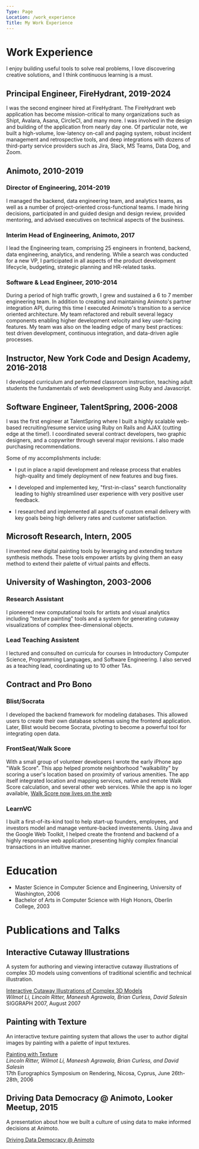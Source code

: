 ```yaml
---
Type: Page
Location: /work_experience
Title: My Work Experience
---
```


# Work Experience

I enjoy building useful tools to solve real problems, I love discovering
creative solutions, and I think continuous learning is a must.

## Principal Engineer, FireHydrant, 2019-2024

I was the second engineer hired at FireHydrant. The FireHydrant web application
has become mission-critical to many organizations such as Shipt, Avalara, Asana,
CircleCI, and many more. I was involved in the design and building of the
application from nearly day one. Of particular note, we built a high-volume,
low-latency on-call and paging system, robust incident management and
retrospective tools, and deep integrations with dozens of third-party service
providers such as Jira, Slack, MS Teams, Data Dog, and Zoom.

## Animoto, 2010-2019

### Director of Engineering, 2014-2019

I managed the backend, data engineering team, and analytics teams, as well as a
number of project-oriented cross-functional teams. I made hiring decisions,
participated in and guided design and design review, provided mentoring, and
advised executives on technical aspects of the business.

### Interim Head of Engineering, Animoto, 2017

I lead the Engineering team, comprising 25 engineers in frontend, backend, data
engineering, analytics, and rendering. While a search was conducted for a new
VP, I participated in all aspects of the product development lifecycle,
budgeting, strategic planning and HR-related tasks.

### Software & Lead Engineer, 2010-2014

During a period of high traffic growth, I grew and sustained a 6 to 7 member
engineering team. In addition to creating and maintaining Animoto's partner
integration API, during this time I executed Animoto's transition to a service
oriented architecture. My team refactored and rebuilt several legacy components
enabling higher development velocity and key user-facing features. My team was
also on the leading edge of many best practices: test driven development,
continuous integration, and data-driven agile processes.

## Instructor, New York Code and Design Academy, 2016-2018

I developed curriculum and performed classroom instruction, teaching adult
students the fundamentals of web development using Ruby and Javascript. 

## Software Engineer, TalentSpring, 2006-2008

I was the first engineer at TalentSpring where I built a highly scalable
web-based recruiting/resume service using Ruby on Rails and AJAX (cutting edge
at the time!). I coordinated several contract developers, two graphic designers,
and a copywriter through several major revisions. I also made purchasing
recommendations.

Some of my accomplishments include:

- I put in place a rapid development and release process that enables
  high-quality and timely deployment of new features and bug fixes.

- I developed and implemented key, "first-in-class" search functionality leading
  to highly streamlined user experience with very positive user feedback.

- I researched and implemented all aspects of custom email delivery with key
  goals being high delivery rates and customer satisfaction.

## Microsoft Research, Intern, 2005

I invented new digital painting tools by leveraging and extending texture
synthesis methods. These tools empower artists by giving them an easy method to
extend their palette of virtual paints and effects.

## University of Washington, 2003-2006

### Research Assistant

I pioneered new computational tools for artists and visual analytics including
"texture painting" tools and a system for generating cutaway visualizations of
complex thee-dimensional objects.

### Lead Teaching Assistent

I lectured and consulted on curricula for courses in Introductory Computer
Science, Programming Languages, and Software Engineering. I also served as a
teaching lead, coordinating up to 10 other TAs.


## Contract and Pro Bono

### Blist/Socrata

I developed the backend framework for modeling databases. This allowed users to
create their own database schemas using the frontend application. Later, Blist
would become Socrata, pivoting to become a powerful tool for integrating open
data.

### FrontSeat/Walk Score

With a small group of volunteer developers I wrote the early iPhone app "Walk
Score". This app helped promote neighborhood "walkability" by scoring a user's
location based on proximity of various amenities. The app itself integrated
location and mapping services, native and remote Walk Score calculation, and
several other web services. While the app is no loger available, [Walk Score now
lives on the web](walkscore.com)

### LearnVC

I built a first-of-its-kind tool to help start-up founders, employees, and
investors model and manage venture-backed investements. Using Java and the
Google Web Toolkit, I helped create the frontend and backend of a highly
responsive web application presenting highly complex financial transactions in
an intuitive manner.

# Education

- Master Science in Computer Science and Engineering, University of Washington, 2006
- Bachelor of Arts in Computer Science with High Honors, Oberlin College, 2003

# Publications and Talks

## Interactive Cutaway Illustrations

A system for authoring and viewing interactive cutaway illustrations of complex 3D models using conventions of traditional scientific and technical illustration.

<blockqoute>
  <a href="http://vis.berkeley.edu/papers/cutaways/">Interactive Cutaway Illustrations of Complex 3D Models</a>
  <br/>
  <em>Wilmot Li, Lincoln Ritter, Maneesh Agrawala, Brian Curless, David Salesin</em>
  <br/>
  SIGGRAPH 2007, August 2007
</blockquote>

## Painting with Texture

An interactive texture painting system that allows the user to author digital
images by painting with a palette of input textures.

<blockqoute>
  <a href="http://grail.cs.washington.edu/projects/painting-with-texture/">Painting with Texture</a>
  <br/>
  <em>Lincoln Ritter, Wilmot Li, Maneesh Agrawala, Brian Curless, and David Salesin</em>
  <br/>
  17th Eurographics Symposium on Rendering, Nicosa, Cyprus, June 26th-28th, 2006
</blockquote>

## Driving Data Democracy @ Animoto, Looker Meetup, 2015

A presentation about how we built a culture of using data to make informed
decisions at Animoto.

[Driving Data Democracy @ Animoto](https://www.youtube.com/watch?v=WG4S8ZjPliQ)
